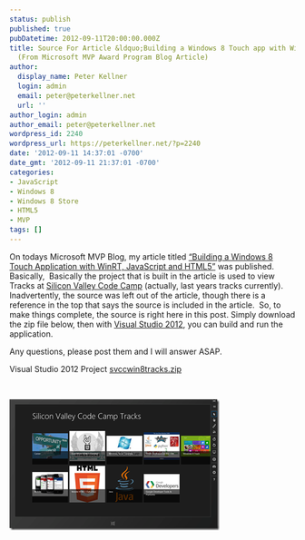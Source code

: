 ```yaml
---
status: publish
published: true
pubDatetime: 2012-09-11T20:00:00.000Z
title: Source For Article &ldquo;Building a Windows 8 Touch app with WinRT,JavaScript,HTML5&rdquo;
  (From Microsoft MVP Award Program Blog Article)
author:
  display_name: Peter Kellner
  login: admin
  email: peter@peterkellner.net
  url: ''
author_login: admin
author_email: peter@peterkellner.net
wordpress_id: 2240
wordpress_url: https://peterkellner.net/?p=2240
date: '2012-09-11 14:37:01 -0700'
date_gmt: '2012-09-11 21:37:01 -0700'
categories:
- JavaScript
- Windows 8
- Windows 8 Store
- HTML5
- MVP
tags: []
---
```

<p>On todays Microsoft MVP Blog, my article titled <a href="http://blogs.msdn.com/b/mvpawardprogram/archive/2012/09/11/building-a-windows-8-touch-application-with-winrt-javascript-and-html5.aspx">“Building a Windows 8 Touch Application with WinRT, JavaScript and HTML5”</a> was published.&#160; Basically,&#160; Basically the project that is built in the article is used to view Tracks at <a href="http://www.siliconvalley-codecamp.com/">Silicon Valley Code Camp</a> (actually, last years tracks currently).&#160; Inadvertently, the source was left out of the article, though there is a reference in the top that says the source is included in the article.&#160; So, to make things complete, the source is right here in this post. Simply download the zip file below, then with <a href="http://www.microsoft.com/visualstudio/11/en-us">Visual Studio 2012</a>, you can build and run the application.</p>
<p>Any questions, please post them and I will answer ASAP.</p>
<div id="scid:fb3a1972-4489-4e52-abe7-25a00bb07fdf:48e0cb9d-ebe1-4011-a482-257bbbd06bb5" class="wlWriterEditableSmartContent" style="float: none; padding-bottom: 0px; padding-top: 0px; padding-left: 0px; margin: 0px; display: inline; padding-right: 0px">
<p>Visual Studio 2012 Project <a href="/wp/wp-content/uploads/2012/09/svccwin8tracks.zip" target="_blank">svccwin8tracks.zip</a></p>
</div>
<p>&#160;</p>
<p><a href="/wp/wp-content/uploads/2012/09/image.png"><img title="image" style="border-top: 0px; border-right: 0px; border-bottom: 0px; border-left: 0px; display: inline" border="0" alt="image" src="/wp/wp-content/uploads/2012/09/image_thumb.png" width="370" height="231" /></a></p>
